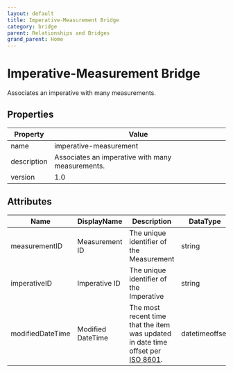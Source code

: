 ```yaml
---
layout: default
title: Imperative-Measurement Bridge 
category: bridge
parent: Relationships and Bridges
grand_parent: Home
---
```


# Imperative-Measurement Bridge

Associates an imperative with many measurements.

## Properties

| Property    | Value                                            |
| ----------- | ------------------------------------------------ |
| name        | imperative-measurement                           |
| description | Associates an imperative with many measurements. |
| version     | 1.0                                              |

## Attributes 

| Name         | DisplayName   | Description                           | DataType | Required? | isNullable |
| ------------ | ------------- | ------------------------------------- | -------- | --------- | ---------- |
| measurementID | Measurement ID | The unique identifier of the Measurement | string   | yes       | false      |
| imperativeID | Imperative ID | The unique identifier of the Imperative | string   | yes       | false      |
| modifiedDateTime| Modified DateTime | The most recent time that the item was updated in date time offset per [ISO 8601](https://www.wikipedia.org/wiki/ISO_8601).  | datetimeoffset | no      | true   |
